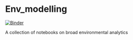# Env_modelling

[![Binder](https://mybinder.org/badge_logo.svg)](https://mybinder.org/v2/gh/loftytopping/Env_modelling/master)

A collection of notebooks on broad environmental analytics
